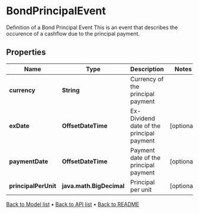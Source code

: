 

# BondPrincipalEvent

Definition of a Bond Principal Event This is an event that describes the occurence of a cashflow due to the principal payment.

## Properties

| Name | Type | Description | Notes |
|------------ | ------------- | ------------- | -------------|
|**currency** | **String** | Currency of the principal payment |  |
|**exDate** | **OffsetDateTime** | Ex-Dividend date of the principal payment |  [optional] |
|**paymentDate** | **OffsetDateTime** | Payment date of the principal payment |  [optional] |
|**principalPerUnit** | **java.math.BigDecimal** | Principal per unit |  [optional] |



[Back to Model list](../README.md#documentation-for-models) &#8226; [Back to API list](../README.md#documentation-for-api-endpoints) &#8226; [Back to README](../README.md)


